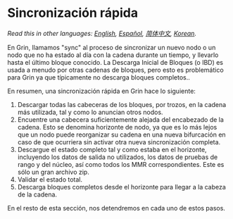 # Sincronización rápida

*Read this in other languages: [English](fast-sync.md), [Español](fast-sync_ES.md), [简体中文](fast-sync_ZH-CN.md), [Korean](fast-sync_KR.md).*

En Grin, llamamos "sync" al proceso de sincronizar un nuevo nodo o un nodo que no ha estado al día con la cadena durante un 
tiempo, y llevarlo hasta el último bloque conocido. La Descarga Inicial de Bloques (o IBD) es usada a menudo por otras cadenas 
de bloques, pero esto es problemático para Grin ya que típicamente no descarga bloques completos..

En resumen, una sincronización rápida en Grin hace lo siguiente:

1. Descargar todas las cabeceras de los bloques, por trozos, en la cadena más utilizada, 
   tal y como lo anuncian otros nodos.
2. Encuentre una cabecera suficientemente alejada del encabezado de la cadena. Esto se denomina horizonte de nodo, ya que es lo 
   más lejos que un nodo puede reorganizar su cadena en una nueva bifurcación en caso de que ocurriera sin activar otra nueva 
   sincronización completa.
3. Descargue el estado completo tal y como estaba en el horizonte, incluyendo los datos de salida no utilizados, los datos de 
   pruebas de rango y del núcleo, así como todos los MMR correspondientes. Este es sólo un gran archivo zip.
4. Validar el estado total.
5. Descarga bloques completos desde el horizonte para llegar a la cabeza de la cadena.

En el resto de esta sección, nos detendremos en cada uno de estos pasos.
